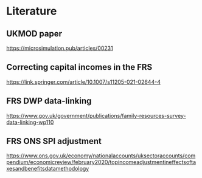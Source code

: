 # Literature

## UKMOD paper

https://microsimulation.pub/articles/00231

## Correcting capital incomes in the FRS

https://link.springer.com/article/10.1007/s11205-021-02644-4

## FRS DWP data-linking

https://www.gov.uk/government/publications/family-resources-survey-data-linking-wp110

## FRS ONS SPI adjustment

https://www.ons.gov.uk/economy/nationalaccounts/uksectoraccounts/compendium/economicreview/february2020/topincomeadjustmentineffectsoftaxesandbenefitsdatamethodology

